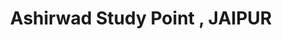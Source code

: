 ---
title: "Ashirwad Study Point , JAIPUR"
url: /jaipur/ashirwad-study-point-jaipur/
shop: office supplies
---